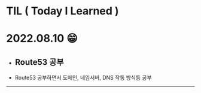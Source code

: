 # TIL ( Today I Learned )

# **2022.08.10 😁** 

- ## Route53 공부
- Route53 공부하면서 도메인, 네임서버, DNS 작동 방식등 공부 

---